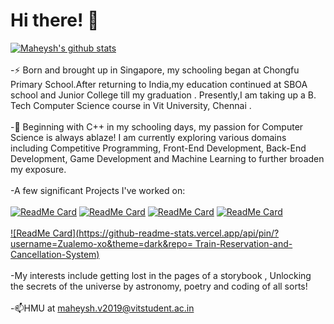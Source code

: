 # **Hi there!** 👋
<!--
**Zualemo-xo/Zualemo-xo** is a ✨ _special_ ✨ repository because its `README.md` (this file) appears on your GitHub profile.

Here are some ideas to get you started:

- 🔭 I’m currently working on ...
- 🌱 I’m currently learning ...
- 👯 I’m looking to collaborate on ...
- 🤔 I’m looking for help with ...
- 💬 Ask me about ...
- 📫 How to reach me: ...
- 😄 Pronouns: ...
- ⚡ Fun fact: ...
-->
[![Maheysh's github stats](https://github-readme-stats.vercel.app/api?username=Zualemo-xo&theme=chartreuse-dark&show_icons=true)](https://github.com/Zualemo-xo)
<br><br>
-⚡ Born and brought up in Singapore, my schooling began at Chongfu Primary School.After returning to India,my education continued at SBOA school and Junior College till my graduation . Presently,I am taking up a B. Tech Computer Science course in Vit University, Chennai .
<br><br>
-💬 Beginning with C++ in my schooling days, my passion for Computer Science is always ablaze! I am currently exploring various domains including Competitive Programming, Front-End Development, Back-End Development, Game Development and Machine Learning to further broaden my exposure.
<br><br>
-A few significant Projects I've worked on:<br><br>
[![ReadMe Card](https://github-readme-stats.vercel.app/api/pin/?username=Zualemo-xo&theme=dark&repo=COVID-19-Twitter-Sentiment-Dashboard)](https://github.com/Zualemo-xo/COVID-19-Twitter-Sentiment-Dashboard)
[![ReadMe Card](https://github-readme-stats.vercel.app/api/pin/?username=Zualemo-xo&theme=dark&repo=My-Portfolio)](https://github.com/Zualemo-xo/My-Portfolio)
[![ReadMe Card](https://github-readme-stats.vercel.app/api/pin/?username=Zualemo-xo&theme=dark&repo=Online-Voting-Management-System)](https://github.com/Zualemo-xo/Online-Voting-Management-System)
[![ReadMe Card](https://github-readme-stats.vercel.app/api/pin/?username=Zualemo-xo&theme=dark&repo=HTML-Tutorial)](https://github.com/Zualemo-xo/HTML-Tutorial)
<br><br>
[![ReadMe Card](https://github-readme-stats.vercel.app/api/pin/?username=Zualemo-xo&theme=dark&repo=
Train-Reservation-and-Cancellation-System)](https://github.com/Zualemo-xo/Train-Reservation-and-Cancellation-System)
<br><br>
-My interests include getting lost in the pages of a storybook , Unlocking the secrets of the universe by astronomy, poetry and coding of all sorts! 
<br><br>
-📫HMU at maheysh.v2019@vitstudent.ac.in
